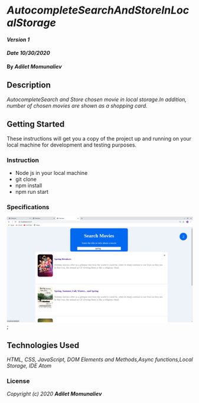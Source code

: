 # _AutocompleteSearchAndStoreInLocalStorage_

#### _Version 1_
#### _Date 10/30/2020_
#### By _**Adilet Momunaliev**_

## Description

_AutocompleteSearch and Store chosen movie in local storage.In addition, number of chosen movies are shown as a shopping card._

## Getting Started

These instructions will get you a copy of the project up and running on your local machine for development and testing purposes.

### Instruction

* Node js in your local machine
* git clone
* npm install
* npm run start
### Specifications
 ![min-width:620px](searchAndStore.png);
## Technologies Used

_HTML, CSS, JavaScript, DOM Elements and Methods,Async functions,Local Storage, IDE Atom_

### License

*_Copyright (c) 2020 **Adilet Momunaliev**_*

